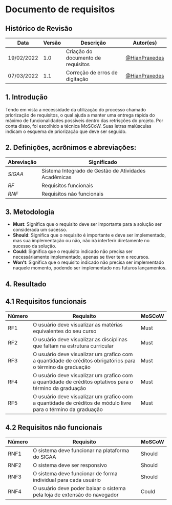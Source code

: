 # Documento de requisitos

## Histórico de Revisão

| Data       | Versão | Descrição | Autor(es)|
| ---------- | ------ | --------- | -------- |
| 19/02/2022 | 1.0    | Criação do documento de requisitos | [@HianPraxedes](https://github.com/HianPraxedes) |
| 07/03/2022 | 1.1   | Correção de erros de digitação | [@HianPraxedes](https://github.com/HianPraxedes) |

## 1. Introdução

Tendo em vista a necessidade da utilização do processo chamado priorização de requisitos, o qual ajuda a manter uma entrega rápida do máximo de funcionalidades possíveis dentro das retrisções do projeto. Por conta disso, foi escolhido a técnica MoSCoW. Suas letras maiúsculas indicam o esquema de priorização que deve ser seguido.

## 2. Definições, acrônimos e abreviações:

| Abreviação | Significado                                          |
| ---------- | ---------------------------------------------------- |
| _SIGAA_      | Sistema Integrado de Gestão de Atividades Acadêmicas                             |
| _RF_      | Requisitos funcionais               |
| _RNF_      | Requisitos não funcionais               |

## 3. Metodologia

* **Must**: Significa que o requisito deve ser importante para a solução ser considerada um sucesso.
* **Should**: Significa que o requisito é importante e deve ser implementado, mas sua implementação ou não, não irá interferir diretamente no sucesso da solução.
* **Could**: Significa que o requisito indicado não precisa ser necessáriamente implementado, apenas se tiver tem e recursos.
* **Won't**: Significa que o requisito indicado não precisa ser implementado naquele momento, podendo ser implementado nos futuros lançamentos.

## 4. Resultado

## 4.1 Requisitos funcionais

| Número |                                 Requisito                       | MoSCoW | 
| ------ | --------------------------------------------------------------- | ------ |
| RF1    | O usuário deve visualizar as matérias equivalentes do seu curso | Must   |
| RF2    | O usuário deve visualizar as disciplinas que faltam na estrutura curricular | Must   |
| RF3    | O usuário deve visualizar um grafico com a quantidade de créditos obrigatórios para o término da graduação | Must   |
| RF4    | O usuário deve visualizar um grafico com a quantidade de créditos optativos para o término da graduação  | Must   |
| RF5    | O usuário deve visualizar um grafico com a quantidade de créditos de módulo livre para o término da graduação  | Must   |

## 4.2 Requisitos não funcionais

| Número |                                 Requisito                       | MoSCoW | 
| ------ | --------------------------------------------------------------- | ------ |
| RNF1    | O sistema deve funcionar na plataforma do SIGAA | Should |
| RNF2    | O sistema deve ser responsivo | Should  |
| RNF3    | O sistema deve funcionar de forma individual para cada usuário | Should |
| RNF4    | O usuário deve poder baixar o sistema pela loja de extensão do navegador  | Could  |

